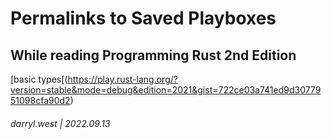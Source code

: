 # Permalinks to Saved Playboxes

## While reading Programming Rust 2nd Edition

[basic types[(https://play.rust-lang.org/?version=stable&mode=debug&edition=2021&gist=722ce03a741ed9d3077951098cfa90d2)


###### darryl.west | 2022.09.13

